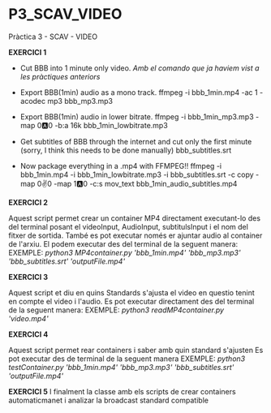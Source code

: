 # P3_SCAV_VIDEO
Pràctica 3 - SCAV - VIDEO

**EXERCICI 1**

- Cut BBB into 1 minute only video.
*Amb el comando que ja haviem vist a les pràctiques anteriors*

- Export BBB(1min) audio as a mono track.
ffmpeg -i bbb_1min.mp4 -ac 1 -acodec mp3 bbb_mp3.mp3

- Export BBB(1min) audio in lower bitrate.
ffmpeg -i bbb_1min_mp3.mp3 -map 0:a:0 -b:a 16k bbb_1min_lowbitrate.mp3

- Get subtitles of BBB through the internet and cut only the first minute (sorry, I think this needs to be done manually)
bbb_subtitles.srt

- Now package everything in a .mp4 with FFMPEG!!
ffmpeg -i bbb_1min.mp4 -i bbb_1min_lowbitrate.mp3 -i bbb_subtitles.srt -c copy -map 0:v:0 -map 1:a:0 -c:s mov_text bbb_1min_audio_subtitles.mp4


**EXERCICI 2**

Aquest script permet crear un container MP4 directament executant-lo des del terminal posant el videoInput, AudioInput, subtitulsInput i el nom del fitxer de sortida. També es pot executar només er ajuntar audio al container de l'arxiu.
El podem executar des del terminal de la seguent manera:
EXEMPLE: *python3 MP4container.py 'bbb_1min.mp4' 'bbb_mp3.mp3' 'bbb_subtitles.srt' 'outputFile.mp4'*

**EXERCICI 3**

Aquest script et diu en quins Standards s'ajusta el video en questio tenint en compte el video i l'audio.
Es pot executar directament des del terminal de la seguent manera:
EXEMPLE: *python3 readMP4container.py 'video.mp4'*

**EXERCICI 4**

Aquest script permet rear containers i saber amb quin standard s'ajusten
Es pot executar des de terminal de la seguent manera
EXEMPLE: *python3 testContainer.py 'bbb_1min.mp4' 'bbb_mp3.mp3' 'bbb_subtitles.srt' 'outputFile.mp4'*

**EXERCICI 5**
I finalment la classe amb els scripts de crear containers automaticmanet i analizar la broadcast standard compatible

